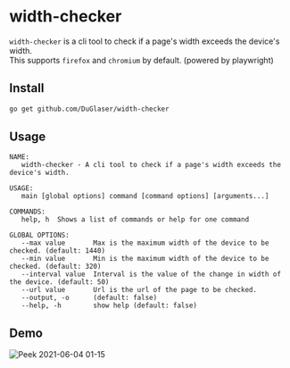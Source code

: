 # width-checker

`width-checker` is a cli tool to check if a page's width exceeds the device's width.  
This supports `firefox` and `chromium` by default. (powered by playwright)

## Install

```bash
go get github.com/DuGlaser/width-checker
```

## Usage

```
NAME:
   width-checker - A cli tool to check if a page's width exceeds the device's width.

USAGE:
   main [global options] command [command options] [arguments...]

COMMANDS:
   help, h  Shows a list of commands or help for one command

GLOBAL OPTIONS:
   --max value       Max is the maximum width of the device to be checked. (default: 1440)
   --min value       Min is the maximum width of the device to be checked. (default: 320)
   --interval value  Interval is the value of the change in width of the device. (default: 50)
   --url value       Url is the url of the page to be checked.
   --output, -o      (default: false)
   --help, -h        show help (default: false)

```

## Demo

![Peek 2021-06-04 01-15](https://user-images.githubusercontent.com/50506482/120677807-6ca71e80-c4d2-11eb-8f94-a4f4eac4b79b.gif)
